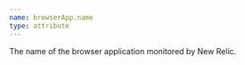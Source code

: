 ```yaml
---
name: browserApp.name
type: attribute
---
```


The name of the browser application monitored by New Relic.